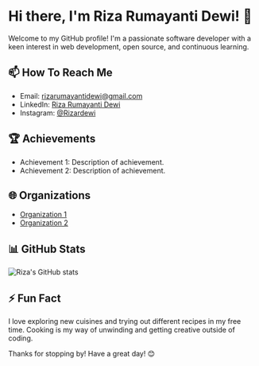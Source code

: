 # Hi there, I'm Riza Rumayanti Dewi! 👋 

Welcome to my GitHub profile! I'm a passionate software developer with a keen interest in web development, open source, and continuous learning. 

## 📫 How To Reach Me
- Email: rizarumayantidewi@gmail.com 
- LinkedIn: [Riza Rumayanti Dewi](https://linkedin.com/in/riza-rumayanti-dewi) 
- Instagram: [@Rizardewi](https://instagram.com/Rizardewi) 

## 🏆 Achievements
- Achievement 1: Description of achievement.
- Achievement 2: Description of achievement.

## 🌐 Organizations
- [Organization 1](https://github.com/org1)
- [Organization 2](https://github.com/org2)

## 📊 GitHub Stats
![Riza's GitHub stats](https://github-readme-stats.vercel.app/api?username=Rizarumayantidewi&show_icons=true&theme=radical)

## ⚡ Fun Fact
I love exploring new cuisines and trying out different recipes in my free time. Cooking is my way of unwinding and getting creative outside of coding.

Thanks for stopping by! Have a great day! 😊
